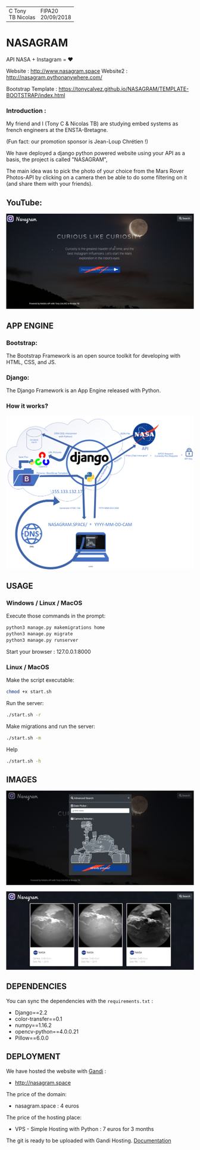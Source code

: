 <table>
    <tr>
        <td>C Tony </br>TB Nicolas</td>
		<td>FIPA20 </br>20/09/2018</td>
</table>

# NASAGRAM

API NASA + Instagram = ❤️

Website : 	http://www.nasagram.space
Website2 :	http://nasagram.pythonanywhere.com/

Bootstrap Template : https://tonycalvez.github.io/NASAGRAM/TEMPLATE-BOOTSTRAP/index.html 

### Introduction : 

My friend and I (Tony C & Nicolas TB) are studying embed systems as french engineers at the ENSTA-Bretagne. 

(Fun fact: our promotion sponsor is Jean-Loup Chrétien !)


We have deployed a django python powered website using your API as a basis, the project is called "NASAGRAM",


The main idea was to pick the photo of your choice from the Mars Rover Photos-API by clicking on a camera then be able to do some filtering on it (and share them with your friends).



## YouTube:

[![Watch the video](/image-github/nasagram-img1.png)](https://youtu.be/ywyi1HVHGtE)

<div style="page-break-after: always;"></div>

## APP ENGINE

### Bootstrap:

The Bootstrap Framework is an open source toolkit for developing with HTML, CSS, and JS. 



### Django:

The Django Framework is an App Engine released with Python. 



### How it works?

![](image-github/draw.png)

<div style="page-break-after: always;"></div>

## USAGE

### Windows / Linux / MacOS
Execute those commands in the prompt:
~~~bash
python3 manage.py makemigrations home
python3 manage.py migrate
python3 manage.py runserver
~~~

Start your browser : 127.0.0.1:8000



### Linux / MacOS

Make the script executable:

```bash
chmod +x start.sh
```

Run the server:

```bash
./start.sh -r
```

Make migrations and run the server:

```bash
./start.sh -m
```

Help

```bash
./start.sh -h
```

<div style="page-break-after: always;"></div>

## IMAGES

![](/image-github/nasagram-img2.png)

![](/image-github/nasagram-img3.png)

<div style="page-break-after: always;"></div>

## DEPENDENCIES

You can sync the dependencies with the `requirements.txt` : 

  * Django==2.2
  * color-transfer==0.1
  * numpy==1.16.2
  * opencv-python==4.0.0.21
  * Pillow==6.0.0



## DEPLOYMENT

We have hosted the website with [Gandi](https://www.gandi.net/fr) : 

- http://nasagram.space

  

The price of the domain: 

- nasagram.space : 4 euros

  

The price of the hosting place: 

- VPS - Simple Hosting with Python : 7 euros for 3 months



The git is ready to be uploaded with Gandi Hosting. [Documentation](https://docs.gandi.net/fr/simple_hosting/langages/python.html)


